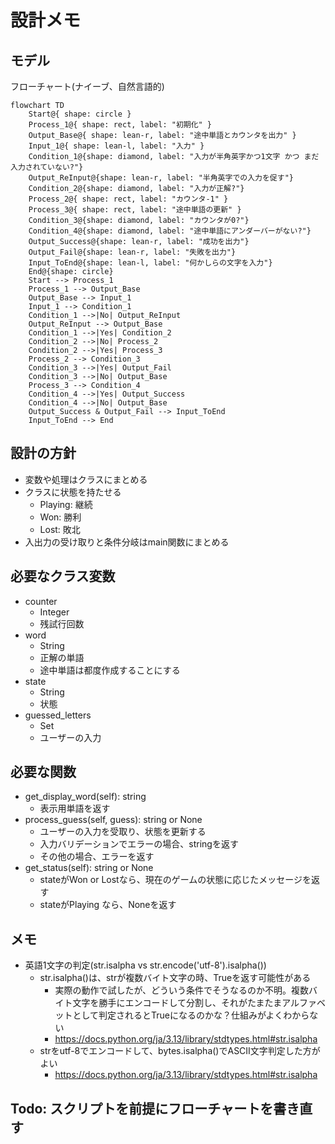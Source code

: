 # 設計メモ
## モデル
フローチャート(ナイーブ、自然言語的)

```mermaid
flowchart TD
    Start@{ shape: circle }
    Process_1@{ shape: rect, label: "初期化" }
    Output_Base@{ shape: lean-r, label: "途中単語とカウンタを出力" }
    Input_1@{ shape: lean-l, label: "入力" }
    Condition_1@{shape: diamond, label: "入力が半角英字かつ1文字 かつ まだ入力されていない?"}
    Output_ReInput@{shape: lean-r, label: "半角英字での入力を促す"}
    Condition_2@{shape: diamond, label: "入力が正解?"}
    Process_2@{ shape: rect, label: "カウンタ-1" }
    Process_3@{ shape: rect, label: "途中単語の更新" }
    Condition_3@{shape: diamond, label: "カウンタが0?"}
    Condition_4@{shape: diamond, label: "途中単語にアンダーバーがない?"}
    Output_Success@{shape: lean-r, label: "成功を出力"}
    Output_Fail@{shape: lean-r, label: "失敗を出力"}
    Input_ToEnd@{shape: lean-l, label: "何かしらの文字を入力"}
    End@{shape: circle}
    Start --> Process_1
    Process_1 --> Output_Base
    Output_Base --> Input_1
    Input_1 --> Condition_1
    Condition_1 -->|No| Output_ReInput
    Output_ReInput --> Output_Base
    Condition_1 -->|Yes| Condition_2
    Condition_2 -->|No| Process_2
    Condition_2 -->|Yes| Process_3
    Process_2 --> Condition_3
    Condition_3 -->|Yes| Output_Fail
    Condition_3 -->|No| Output_Base
    Process_3 --> Condition_4
    Condition_4 -->|Yes| Output_Success
    Condition_4 -->|No| Output_Base
    Output_Success & Output_Fail --> Input_ToEnd
    Input_ToEnd --> End
```


## 設計の方針
 - 変数や処理はクラスにまとめる
 - クラスに状態を持たせる
    - Playing: 継続
    - Won: 勝利
    - Lost: 敗北
 - 入出力の受け取りと条件分岐はmain関数にまとめる

## 必要なクラス変数
 - counter
    - Integer
    - 残試行回数
 - word
    - String
    - 正解の単語
    - 途中単語は都度作成することにする
 - state
    - String
    - 状態
 - guessed_letters
    - Set
    - ユーザーの入力

## 必要な関数
 - get_display_word(self): string
    - 表示用単語を返す
 - process_guess(self, guess): string or None
    - ユーザーの入力を受取り、状態を更新する
    - 入力バリデーションでエラーの場合、stringを返す
    - その他の場合、エラーを返す
 - get_status(self): string or None
    - stateがWon or Lostなら、現在のゲームの状態に応じたメッセージを返す
    - stateがPlaying なら、Noneを返す

## メモ
- 英語1文字の判定(str.isalpha vs str.encode('utf-8').isalpha())
    - str.isalpha()は、strが複数バイト文字の時、Trueを返す可能性がある
        - 実際の動作で試したが、どういう条件でそうなるのか不明。複数バイト文字を勝手にエンコードして分割し、それがたまたまアルファベットとして判定されるとTrueになるのかな？仕組みがよくわからない
        - https://docs.python.org/ja/3.13/library/stdtypes.html#str.isalpha
    - strをutf-8でエンコードして、bytes.isalpha()でASCII文字判定した方がよい
        - https://docs.python.org/ja/3.13/library/stdtypes.html#str.isalpha

## Todo: スクリプトを前提にフローチャートを書き直す